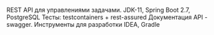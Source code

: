 REST API для управлениями задачами.
JDK-11, Spring Boot 2.7, PostgreSQL
Тесты: testcontainers + rest-assured
Документация API - swagger.
Инструменты для разработки IDEA, Gradle
